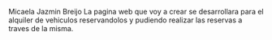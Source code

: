 Micaela Jazmin Breijo
La pagina web que voy a crear se desarrollara para el alquiler de vehiculos reservandolos y pudiendo realizar las reservas a traves de la misma.
